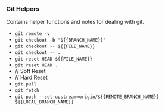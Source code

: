 <h3>Git Helpers</h3>
Contains helper functions and notes for dealing with git.


- `git remote -v`
- `git checkout -b "${{BRANCH_NAME}}"`
- `git checkout -- ${{FILE_NAME}}`
- `git checkout -- .`
- `git reset HEAD ${{FILE_NAME}}`
- `git reset HEAD .`
- // Soft Reset
- // Hard Reset
- `git pull`
- `git fetch`
- `git push --set-upstream=origin/${{REMOTE_BRANCH_NAME}} ${{LOCAL_BRANCH_NAME}}`
